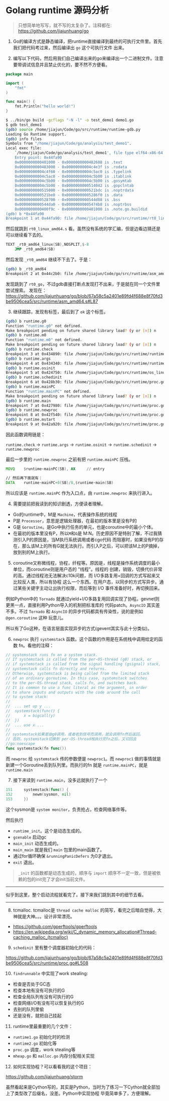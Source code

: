 # Golang runtime 源码分析

> 只想简单地写写，就不写的太复杂了。注释都在: https://github.com/jiajunhuang/go

1. Go的编译方式是静态编译，把runtime直接编译到最终的可执行文件里。首先我们把代码考过来，然后编译出 `go` 这个可执行文件
出来。

2. 编写以下代码，然后用我们自己编译出来的go来编译出一个二进制文件。注意要带调试信息并且禁止优化的，要不然不方便看。

```go
package main

import (
	"fmt"
)

func main() {
	fmt.Println("hello world!")
}
```

```bash
$ ../bin/go build -gcflags "-N -l" -o test_demo1 demo1.go
$ gdb test_demo1
(gdb) source /home/jiajun/Code/go/src/runtime/runtime-gdb.py
Loading Go Runtime support.
(gdb) info files
Symbols from "/home/jiajun/Code/go/analysis/test_demo1".
Local exec file:
	`/home/jiajun/Code/go/analysis/test_demo1', file type elf64-x86-64.
	Entry point: 0x44fa90
	0x0000000000401000 - 0x0000000000482608 is .text
	0x0000000000483000 - 0x00000000004c4e3f is .rodata
	0x00000000004c4f60 - 0x00000000004c5ac0 is .typelink
	0x00000000004c5ac0 - 0x00000000004c5b00 is .itablink
	0x00000000004c5b00 - 0x00000000004c5b00 is .gosymtab
	0x00000000004c5b00 - 0x0000000000514042 is .gopclntab
	0x0000000000515000 - 0x0000000000521bdc is .noptrdata
	0x0000000000521be0 - 0x00000000005286f0 is .data
	0x0000000000528700 - 0x0000000000544d88 is .bss
	0x0000000000544da0 - 0x00000000005474b8 is .noptrbss
	0x0000000000400f9c - 0x0000000000401000 is .note.go.buildid
(gdb) b *0x44fa90
Breakpoint 1 at 0x44fa90: file /home/jiajun/Code/go/src/runtime/rt0_linux_amd64.s, line 8.
```

然后就跳到 `rt0_linux_amd64.s` 看。虽然没有系统的学汇编，但是边看边猜还是可以继续看下去的。

```asm
TEXT _rt0_amd64_linux(SB),NOSPLIT,$-8
	JMP	_rt0_amd64(SB)
```

然后发现 `_rt0_amd64` 继续不下去了。于是：

```bash
(gdb) b _rt0_amd64
Breakpoint 2 at 0x44c2b0: file /home/jiajun/Code/go/src/runtime/asm_amd64.s, line 15.
```

发现跳到了 `rt0_go`，不过gdb直接打断点发现打不出来，于是就在同一个文件里尝试搜索。
发现在： https://github.com/jiajunhuang/go/blob/67a58c5a2401e89fd4f688e8f70fd3be9506cea5/src/runtime/asm_amd64.s#L87

3. 继续跟踪，发现有标签，最后到了 `ok` 这个标签。

```bash
(gdb) b runtime.g0
Function "runtime.g0" not defined.
Make breakpoint pending on future shared library load? (y or [n]) n
(gdb) b runtime.m0
Function "runtime.m0" not defined.
Make breakpoint pending on future shared library load? (y or [n]) n
(gdb) b runtime.check
Breakpoint 3 at 0x434890: file /home/jiajun/Code/go/src/runtime/runtime1.go, line 141.
(gdb) b runtime.args
Breakpoint 4 at 0x434340: file /home/jiajun/Code/go/src/runtime/runtime1.go, line 65.
(gdb) b runtime.osinit
Breakpoint 5 at 0x424750: file /home/jiajun/Code/go/src/runtime/os_linux.go, line 274.
(gdb) b runtime.schedinit
Breakpoint 6 at 0x428b30: file /home/jiajun/Code/go/src/runtime/proc.go, line 508.
(gdb) b runtime.mainPC
Function "runtime.mainPC" not defined.
Make breakpoint pending on future shared library load? (y or [n]) n
(gdb) b runtime.main
Breakpoint 7 at 0x427980: file /home/jiajun/Code/go/src/runtime/proc.go, line 131.
(gdb) b runtime.newproc
Breakpoint 8 at 0x42f540: file /home/jiajun/Code/go/src/runtime/proc.go, line 3321.
(gdb) b runtime.mstart
Breakpoint 9 at 0x42a920: file /home/jiajun/Code/go/src/runtime/proc.go, line 1208.
```

因此函数调用链是：

`runtime.check` -> `runtime.args` -> `runtime.osinit` -> `runtime.schedinit` -> `runtime.newproc`

最后一步里的 `runtime.newproc` 之前有把 `runtime.mainPC` 压栈。

```asm
MOVQ    $runtime·mainPC(SB), AX     // entry

// 然后再下面就有：
DATA    runtime·mainPC+0(SB)/8,$runtime·main(SB)
```

所以应该是 `runtime.mainPC` 作为入口点，由 `runtime.newproc` 来执行进入。

4. 需要提前把我读到的知识剧透，方便读者理解。

- Go的runtime中，M是 `Machine`，代表操作系统的线程
- P是 `Processor`，意思是逻辑处理器，在最初的版本里是没有P的
- G是 `Goroutine`。是Go中执行任务的单元，也是coroutine中的最小个体。
- 在最初的版本里没有P，所以`M`和`G`是 M:N。历史原因不是特别了解，不过我猜测引入P的原因是，当M执行系统调用或者cgo代码
而阻塞时，如果没有P的存在，那么该M上的所有G就无法执行。而引入P之后，可以把该M上的P摘掉，放到别的M上执行。

5. coroutine又称微线程，协程，纤程等。原因是，线程是操作系统调度的最小单位，而coroutine则是用户态的 "线程"。线程的
创建，销毁，切换代价非常的高。通过线程池无法解决c10k问题，而 I/O多路复用+回调的方式写起来又比较反人类，所以有协程
这么一个东西。在用户态，以同步的方式写异步。通过某些关键字主动让出执行权限，而后等到 I/O 事件准备好时，再切换回来。

例如Python中的 `Tornado` 就通过yield+I/O多路复用回调实现了协程。gevnet则更黑一点，直接利用Python导入的机制把标准库的
代码patch。`AsyncIO` 其实差不多。不过 `Tornado` 和 `AsyncIO` 的异步代码都具有传染性，说的是例如 `@gen.coroutine` 这种
玩意儿。

所以有了Go这种，在语言层面实现异步的方式(gevent其实与此十分类似)。

6. `newproc` 执行 `systemstack` 函数。这个函数的作用是在系统栈中调用给定的函数 fn。看他的注释：

```go
// systemstack runs fn on a system stack.
// If systemstack is called from the per-OS-thread (g0) stack, or
// if systemstack is called from the signal handling (gsignal) stack,
// systemstack calls fn directly and returns.
// Otherwise, systemstack is being called from the limited stack
// of an ordinary goroutine. In this case, systemstack switches
// to the per-OS-thread stack, calls fn, and switches back.
// It is common to use a func literal as the argument, in order
// to share inputs and outputs with the code around the call
// to system stack:
//
//	... set up y ...
//	systemstack(func() {
//		x = bigcall(y)
//	})
//	... use x ...
//
// systemstack如果是由g0调用，或者收到信号而调用，就会调用fn然后返回。
// 否则，systemstack切换到 per-OS-thread栈执行完fn之后，又切回去
//go:noescape
func systemstack(fn func())
```

而 `newproc` 给 `systemstack` 传的参数便是 `newproc1`。而 `newproc1` 做的事情就是新建一个Goroutine丢到队列里。而执行的fn
就是 `runtime.mainPC`，就是 `runtime.main`

7. 接下来读到 `runtime.main`，没多远就执行了一个

```go
151     systemstack(func() {                                                                         
152         newm(sysmon, nil)                                                                        
153     })
```

这个sysmon是 `system monitor`，负责抢占，检查网络事件等。

然后执行

- `runtime_init`。这个是动态生成的。
- `gcenable` 启动gc
- `main_init` 动态生成的。
- `main_main` 就是我们 `main` 包里的main函数了。
- 通过for循环确保 `&runningPanicDefers` 为0才退出。
- `exit` 退出。

> `_init` 的函数都是动态生成的，顺序与 `import` 顺序不一定一致，但是被依赖的包的init完了才会init当前文件。

--------------------------------------------------------------------------------------------------------------

似乎到这里，整个启动流程就看完了。接下来我们跳到其中的细节去看。

--------------------------------------------------------------------------------------------------------------

8. tcmalloc. tcmalloc是 `thread cache malloc` 的简写，看完之后暗自觉得，大神就是大神。。。设计非常漂亮。

- https://github.com/gperftools/gperftools
- https://en.wikipedia.org/wiki/C_dynamic_memory_allocation#Thread-caching_malloc_(tcmalloc)

9. `schedinit` 里有整个调度器初始化的代码：

https://github.com/jiajunhuang/go/blob/67a58c5a2401e89fd4f688e8f70fd3be9506cea5/src/runtime/proc.go#L508

10. `findrunnable` 中实现了work stealing:

- 检查是否处于GC态
- 检查本地有没有可执行的G
- 检查全局队列有没有可执行的G
- 检查网络I/O有没有可以恢复执行的G
- 去别的队列里偷
- 还是没有，就把自己挂起

11. runtime里最重要的几个文件：

- `runtime1.go` 初始化时的检测
- `runtime2.go` 初始化等
- `proc.go` 调度，work stealing等
- `mheap.go` 和 `malloc.go` 内存分配相关实现

12. 如何实现协程？可以看看我的这个项目：

https://github.com/jiajunhuang/storm

虽然看起来是Cython写的，其实是Python，当时为了练习一下Cython就全部加上了类型改了后缀名，没差。Python中实现协程
毕竟简单多了，方便理解。
